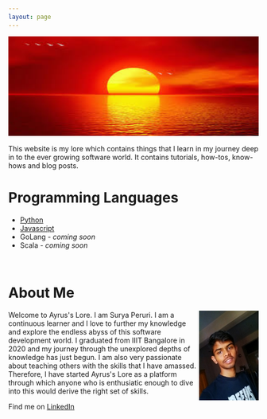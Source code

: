 ```yaml
---
layout: page
---
```

<img src="/images/risingsun.jpeg" width="720" height="200">

This website is my lore which contains things that I learn in my journey deep in to the ever growing software world. It contains tutorials, how-tos, know-hows and blog posts.

# Programming Languages
* [Python](/python)
* [Javascript](/js)
* GoLang - *coming soon*
* Scala - *coming soon*

<br>

# About Me
<img style="float:right;" width="120" height="180" src="/images/surya.jpg">
Welcome to Ayrus's Lore. I am Surya Peruri. I am a continuous learner and I love to further my knowledge and explore the endless abyss of this software development world. I graduated from IIIT Bangalore in 2020 and my journey through the unexplored depths of knowledge has just begun. I am also very passionate about teaching others with the skills that I have amassed. Therefore, I have started Ayrus's Lore as a platform through which anyone who is enthusiatic enough to dive into this would derive the right set of skills.

Find me on [LinkedIn](https://www.linkedin.com/in/surya-srikar-peruri/)